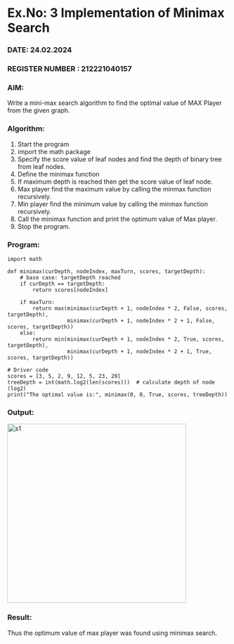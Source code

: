 # Ex.No: 3  Implementation of Minimax Search
### DATE: 24.02.2024                                                                           
### REGISTER NUMBER : 212221040157
### AIM: 
Write a mini-max search algorithm to find the optimal value of MAX Player from the given graph.
### Algorithm:
1. Start the program
2. import the math package
3. Specify the score value of leaf nodes and find the depth of binary tree from leaf nodes.
4. Define the minimax function
5. If maximum depth is reached then get the score value of leaf node.
6. Max player find the maximum value by calling the minmax function recursively.
7. Min player find the minimum value by calling the minmax function recursively.
8. Call the minimax function  and print the optimum value of Max player.
9. Stop the program. 

### Program:
```
import math

def minimax(curDepth, nodeIndex, maxTurn, scores, targetDepth):
    # base case: targetDepth reached
    if curDepth == targetDepth:
        return scores[nodeIndex]
    
    if maxTurn:
        return max(minimax(curDepth + 1, nodeIndex * 2, False, scores, targetDepth),
                   minimax(curDepth + 1, nodeIndex * 2 + 1, False, scores, targetDepth))
    else:
        return min(minimax(curDepth + 1, nodeIndex * 2, True, scores, targetDepth),
                   minimax(curDepth + 1, nodeIndex * 2 + 1, True, scores, targetDepth))

# Driver code
scores = [3, 5, 2, 9, 12, 5, 23, 20]
treeDepth = int(math.log2(len(scores)))  # calculate depth of node (log2)
print("The optimal value is:", minimax(0, 0, True, scores, treeDepth))
```

### Output:

<img width="407" alt="s1" src="https://github.com/SmritiManikand/AI_Lab_2023-24/assets/113674204/17d55486-c3c3-4e72-a5b8-0902662ab755">

### Result:
Thus the optimum value of max player was found using minimax search.
